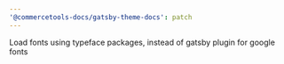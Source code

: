 ```yaml
---
'@commercetools-docs/gatsby-theme-docs': patch
---
```


Load fonts using typeface packages, instead of gatsby plugin for google fonts
